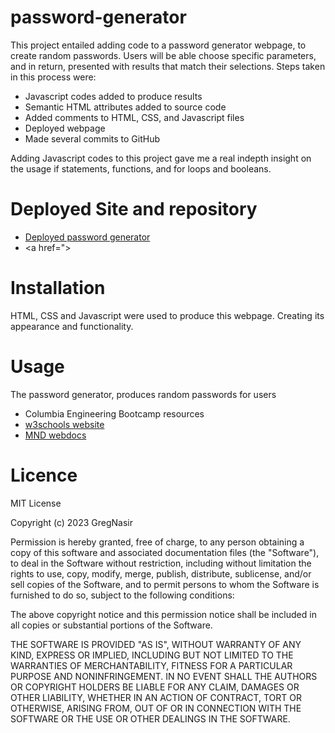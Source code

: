# password-generator

This project entailed adding code to a password generator webpage, to create random passwords. Users will be able choose specific parameters, and in return, presented with results that match their selections. Steps taken in this process were:

* Javascript codes added to produce results
* Semantic HTML attributes added to source code
* Added comments to HTML, CSS,  and Javascript files
* Deployed webpage
* Made several commits to GitHub

Adding Javascript codes to this project gave me a real indepth insight on the usage if statements, functions, and for loops and booleans.

# Deployed Site and repository

* <a href="https://gregnasir.github.io/password-generator/">Deployed password generator</a>
* <a href=">


# Installation

HTML, CSS and Javascript were used to produce this webpage. Creating its appearance and functionality.

# Usage 

The password generator, produces random passwords for users

* Columbia Engineering Bootcamp resources
* <a href="https://www.w3schools.com/">w3schools website</a>
* <a href="https://developer.mozilla.org/en-US/">MND webdocs</a>

# Licence

MIT License

Copyright (c) 2023 GregNasir

Permission is hereby granted, free of charge, to any person obtaining a copy
of this software and associated documentation files (the "Software"), to deal
in the Software without restriction, including without limitation the rights
to use, copy, modify, merge, publish, distribute, sublicense, and/or sell
copies of the Software, and to permit persons to whom the Software is
furnished to do so, subject to the following conditions:

The above copyright notice and this permission notice shall be included in all
copies or substantial portions of the Software.

THE SOFTWARE IS PROVIDED "AS IS", WITHOUT WARRANTY OF ANY KIND, EXPRESS OR
IMPLIED, INCLUDING BUT NOT LIMITED TO THE WARRANTIES OF MERCHANTABILITY,
FITNESS FOR A PARTICULAR PURPOSE AND NONINFRINGEMENT. IN NO EVENT SHALL THE
AUTHORS OR COPYRIGHT HOLDERS BE LIABLE FOR ANY CLAIM, DAMAGES OR OTHER
LIABILITY, WHETHER IN AN ACTION OF CONTRACT, TORT OR OTHERWISE, ARISING FROM,
OUT OF OR IN CONNECTION WITH THE SOFTWARE OR THE USE OR OTHER DEALINGS IN THE
SOFTWARE.
